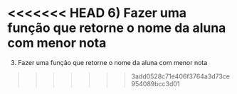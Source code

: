 <<<<<<< HEAD
6) Fazer uma função que retorne o nome da aluna com menor nota
=======
3) Fazer uma função que retorne o nome da aluna com menor nota
>>>>>>> 3add0528c71e406f3764a3d73ce954089bcc3d01
